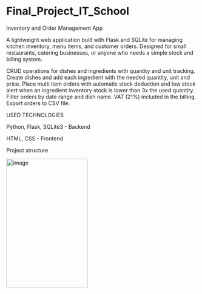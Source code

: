 # Final_Project_IT_School
Inventory and Order Management App

A lightweight web application built with Flask and SQLite for managing kitchen inventory, menu items, and customer orders. 
Designed for small restaurants, catering businesses, or anyone who needs a simple stock and billing system.

CRUD operations for dishes and ingredients with quantity and unit tracking.
Create dishes and add each ingredient with the needed quantity, unit and price.
Place multi item orders with automatic stock deduction and low stock alert when an ingredient inventory stock is lower than 3x the used quantity.
Filter orders by date range and dish name.
VAT (21%) included in the billing.
Export orders to CSV file.

USED TECHNOLOGIES

Python, Flask, SQLite3 - Backend

HTML, CSS - Frontend

Project structure

<img width="215" height="339" alt="image" src="https://github.com/user-attachments/assets/e6a9a9e4-a366-410e-9844-7562e9056984" />
